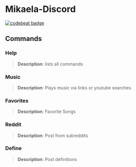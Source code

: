# Mikaela-Discord
[![codebeat badge](https://codebeat.co/badges/4665d3e2-c538-4a04-b0b3-f0b0c0a0b55e)](https://codebeat.co/projects/github-com-lil-kira-mikaelabot-master)

## Commands

### Help
>**Description**: lists all commands
 
### Music
>**Description**: Plays music via links or youtube searches

### Favorites
>**Description**: Favorite Songs

### Reddit
>**Description**: Post from subreddits

### Define  
> **Description**: Post definitions
